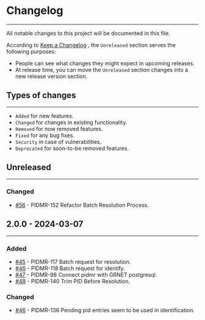 # Changelog

---

All notable changes to this project will be documented in this file.

According to [Keep a Changelog](https://keepachangelog.com/en/1.0.0/) , the `Unreleased` section serves the following purposes:

-   People can see what changes they might expect in upcoming releases.
-   At release time, you can move the `Unreleased` section changes into a new release version section.

## Types of changes

---

-   `Added` for new features.
-   `Changed` for changes in existing functionality.
-   `Removed` for now removed features.
-   `Fixed` for any bug fixes.
-   `Security` in case of vulnerabilities.
-   `Deprecated` for soon-to-be removed features.

## Unreleased

---

### Changed

-   [#56](https://github.com/FC4E-WP5/fc4eosc-PIDMR-api/pull/56) - PIDMR-152 Refactor Batch Resolution Process.


## 2.0.0 - 2024-03-07

---

### Added

-   [#45](https://github.com/FC4E-WP5/fc4eosc-PIDMR-api/pull/45) - PIDMR-117 Batch request for resolution.
-   [#46](https://github.com/FC4E-WP5/fc4eosc-PIDMR-api/pull/46) - PIDMR-118 Batch request for identify.
-   [#47](https://github.com/FC4E-WP5/fc4eosc-PIDMR-api/pull/47) - PIDMR-98 Connect pidmr with GRNET postgresql.
-   [#48](https://github.com/FC4E-WP5/fc4eosc-PIDMR-api/pull/47) - PIDMR-140 Trim PID Before Resolution.

### Changed

-   [#46](https://github.com/FC4E-WP5/fc4eosc-PIDMR-api/pull/46) - PIDMR-136 Pending pid entries seem to be used in identification.
